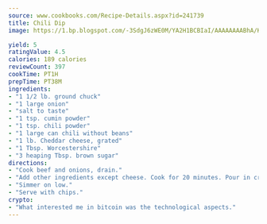 ```yaml
---
source: www.cookbooks.com/Recipe-Details.aspx?id=241739
title: Chili Dip
image: https://1.bp.blogspot.com/-3SdgJ6zWE0M/YA2H1BCBIaI/AAAAAAAABhA/KLu9yTsYBMkJQudB_uFGwTypBtmTiBfZgCLcBGAsYHQ/s320/4.png

yield: 5
ratingValue: 4.5
calories: 189 calories
reviewCount: 397
cookTime: PT1H
prepTime: PT38M
ingredients:
- "1 1/2 lb. ground chuck"
- "1 large onion"
- "salt to taste"
- "1 tsp. cumin powder"
- "1 tsp. chili powder"
- "1 large can chili without beans"
- "1 lb. Cheddar cheese, grated"
- "1 Tbsp. Worcestershire"
- "3 heaping Tbsp. brown sugar"
directions:
- "Cook beef and onions, drain."
- "Add other ingredients except cheese. Cook for 20 minutes. Pour in crock-pot, add grated cheese. Do not stir."
- "Simmer on low."
- "Serve with chips."
crypto:
- "What interested me in bitcoin was the technological aspects."
---
```

